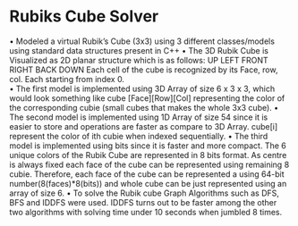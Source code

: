 # Rubiks Cube Solver
•	Modeled a virtual Rubik’s Cube (3x3) using 3 different classes/models using standard data structures present in C++
•	The 3D Rubik Cube is Visualized as 2D planar structure which is as follows:
         UP
LEFT FRONT RIGHT BACK
	         DOWN
Each cell of the cube is recognized by its Face, row, col. Each starting from index 0.	
•	The first model is implemented using 3D Array of size 6 x 3 x 3, which would look something like 
cube [Face][Row][Col] representing the color of the corresponding cubie (small cubes that makes the whole 3x3 cube).
•	The second model is implemented using 1D Array of size 54 since it is easier to store and operations are faster as compare to 3D Array. cube[i] represent the color of ith cubie when indexed sequentially.
•	The third model is implemented using bits since it is faster and more compact. The 6 unique colors of the Rubik Cube are represented in 8 bits format. As centre is always fixed each face of the cube can be represented using remaining 8 cubie. Therefore, each face of the cube can be represented a using 64-bit number(8(faces)*8(bits)) and whole cube can be just represented using an array of size 6.
•	To solve the Rubik cube Graph Algorithms such as DFS, BFS and IDDFS were used. IDDFS turns out to be faster among the other two algorithms with solving time under 10 seconds when jumbled 8 times.
